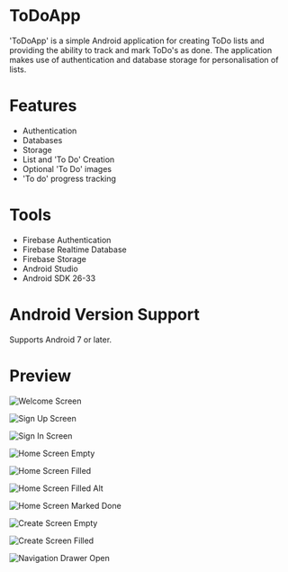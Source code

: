 # ToDoApp
'ToDoApp' is a simple Android application for creating ToDo lists and providing the ability to track and mark ToDo's as done. The application makes use of authentication and database storage for personalisation of lists.
# Features
- Authentication
- Databases
- Storage
- List and 'To Do' Creation
- Optional 'To Do' images
- 'To do' progress tracking
# Tools
- Firebase Authentication
- Firebase Realtime Database
- Firebase Storage
- Android Studio
- Android SDK 26-33
# Android Version Support
Supports Android 7 or later.
# Preview
![Welcome Screen](https://github.com/ChrisDavison8/ToDoApp/assets/138244568/2f5ad21d-53a7-4279-903e-5cc13154b7dc)

![Sign Up Screen](https://github.com/ChrisDavison8/ToDoApp/assets/138244568/b9fd4dec-7f3b-4898-8fa3-ee5790ae1cfa)

![Sign In Screen](https://github.com/ChrisDavison8/ToDoApp/assets/138244568/660b4a40-2dbf-4e93-92f3-0cf0d9404fb7)

![Home Screen Empty](https://github.com/ChrisDavison8/ToDoApp/assets/138244568/95a4d310-c0c8-4de0-ae51-0e3d1314142a)

![Home Screen Filled](https://github.com/ChrisDavison8/ToDoApp/assets/138244568/fe6a9469-1629-487f-b0fa-5cb7924b15d1)

![Home Screen Filled Alt](https://github.com/ChrisDavison8/ToDoApp/assets/138244568/8dad3109-ebc2-48ab-9f98-586ce9c2c3a5)

![Home Screen Marked Done](https://github.com/ChrisDavison8/ToDoApp/assets/138244568/58ddfa8a-8df8-4ade-bda8-b6c939ce63b6)

![Create Screen Empty](https://github.com/ChrisDavison8/ToDoApp/assets/138244568/012de5ce-8c44-47a1-ae1e-230de97e0338)

![Create Screen Filled](https://github.com/ChrisDavison8/ToDoApp/assets/138244568/995e6619-a597-4aed-9cd3-8ed66e1557f3)

![Navigation Drawer Open](https://github.com/ChrisDavison8/ToDoApp/assets/138244568/69ab5b5a-81f8-456a-9531-26f355c94332)

